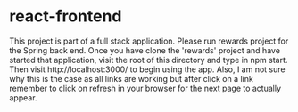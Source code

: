 # react-frontend

This project is part of a full stack application.  Please run rewards project for the Spring back end.  Once you have clone the 'rewards' project and have started that application, visit the root of this directory and type in npm start.  Then visit http://localhost:3000/ to begin using the app.  Also, I am not sure why this is the case as all links are working but after click on a link remember to click on refresh in your browser for the next page to actually appear.  
